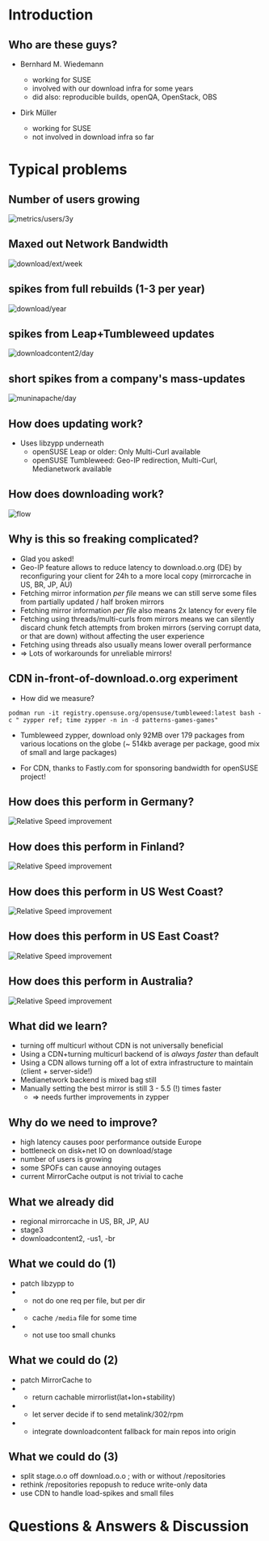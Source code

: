 # Introduction

## Who are these guys?

* Bernhard M. Wiedemann
  * working for SUSE
  * involved with our download infra for some years
  * did also: reproducible builds, openQA, OpenStack, OBS

* Dirk Müller
  * working for SUSE
  * not involved in download infra so far


# Typical problems

## Number of users growing
![metrics/users/3y](img/20230519-metrics-users-s.png)

## Maxed out Network Bandwidth

![download/ext/week](img/20230519-if_external-week.png)

## spikes from full rebuilds (1-3 per year)
![download/year](img/20230519-if_publish-year.png)

## spikes from Leap+Tumbleweed updates

![downloadcontent2/day](img/20230518-if_eth0-day.png)

## short spikes from a company's mass-updates
![muninapache/day](img/20230519-apache_accesses-day.png)


## How does updating work?

* Uses libzypp underneath
  * openSUSE Leap or older: Only Multi-Curl available
  * openSUSE Tumbleweed: Geo-IP redirection, Multi-Curl, Medianetwork available


## How does downloading work?

![flow](img/download_flow.png)


## Why is this so freaking complicated?

* Glad you asked!
* Geo-IP feature allows to reduce latency to download.o.org (DE) by reconfiguring your client for 24h to a more local copy (mirrorcache in US, BR, JP, AU)
* Fetching mirror information *per file* means we can still serve some files from partially updated / half broken mirrors
* Fetching mirror information *per file* also means 2x latency for every file
* Fetching using threads/multi-curls from mirrors means we can silently discard chunk fetch attempts from broken mirrors (serving corrupt data, or that are down) without affecting the user experience
* Fetching using threads also usually means lower overall performance
* => Lots of workarounds for unreliable mirrors!


## CDN in-front-of-download.o.org experiment

* How did we measure?

`podman run -it registry.opensuse.org/opensuse/tumbleweed:latest bash -c " zypper ref; time zypper -n in -d patterns-games-games"`

* Tumbleweed zypper, download only 92MB over 179 packages from various locations on the globe (~ 514kb average per package, good mix of small and large packages)

* For CDN, thanks to Fastly.com for sponsoring bandwidth for openSUSE project!


## How does this perform in Germany?

![Relative Speed improvement](img/relative_speed_germany.png)


## How does this perform in Finland?

![Relative Speed improvement](img/relative_speed_finland.png)


## How does this perform in US West Coast?

![Relative Speed improvement](img/relative_speed_us_west.png)


## How does this perform in US East Coast?

![Relative Speed improvement](img/relative_speed_us_east.png)


## How does this perform in Australia?

![Relative Speed improvement](img/relative_speed_australia.png)


## What did we learn?

* turning off multicurl without CDN is not universally beneficial
* Using a CDN+turning multicurl backend of is *always faster* than default
* Using a CDN allows turning off a lot of extra infrastructure to maintain (client + server-side!)
* Medianetwork backend is mixed bag still
* Manually setting the best mirror is still 3 - 5.5 (!) times faster
  * => needs further improvements in zypper


## Why do we need to improve?

* high latency causes poor performance outside Europe
* bottleneck on disk+net IO on download/stage
* number of users is growing
* some SPOFs can cause annoying outages
* current MirrorCache output is not trivial to cache


## What we already did

* regional mirrorcache in US, BR, JP, AU
* stage3
* downloadcontent2, -us1, -br


## What we could do (1)

* patch libzypp to
* * not do one req per file, but per dir
* * cache `/media` file for some time
* * not use too small chunks


## What we could do (2)
* patch MirrorCache to
* * return cachable mirrorlist(lat+lon+stability)
* * let server decide if to send metalink/302/rpm
* * integrate downloadcontent fallback for main repos into origin


## What we could do (3)

* split stage.o.o off download.o.o ; with or without /repositories
* rethink /repositories repopush to reduce write-only data
* use CDN to handle load-spikes and small files

# Questions & Answers & Discussion
